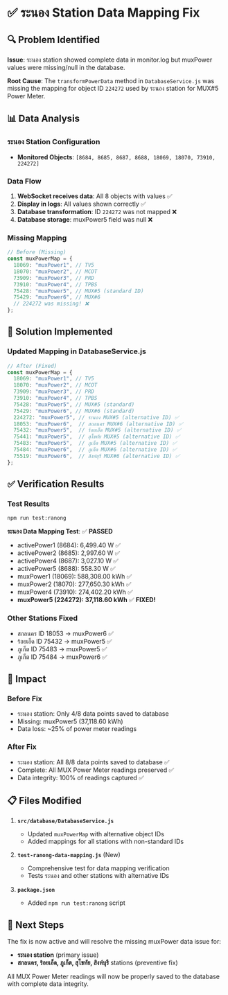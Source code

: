 # ✅ ระนอง Station Data Mapping Fix

## 🔍 **Problem Identified**

**Issue**: ระนอง station showed complete data in monitor.log but muxPower values were missing/null in the database.

**Root Cause**: The `transformPowerData` method in `DatabaseService.js` was missing the mapping for object ID `224272` used by ระนอง station for MUX#5 Power Meter.

## 📊 **Data Analysis**

### **ระนอง Station Configuration**
- **Monitored Objects**: `[8684, 8685, 8687, 8688, 18069, 18070, 73910, 224272]`

### **Data Flow**
1. **WebSocket receives data**: All 8 objects with values ✅
2. **Display in logs**: All values shown correctly ✅
3. **Database transformation**: ID `224272` was not mapped ❌
4. **Database storage**: muxPower5 field was null ❌

### **Missing Mapping**
```javascript
// Before (Missing)
const muxPowerMap = {
  18069: "muxPower1", // TV5
  18070: "muxPower2", // MCOT
  73909: "muxPower3", // PRD
  73910: "muxPower4", // TPBS
  75428: "muxPower5", // MUX#5 (standard ID)
  75429: "muxPower6", // MUX#6
  // 224272 was missing! ❌
};
```

## 🔧 **Solution Implemented**

### **Updated Mapping in DatabaseService.js**
```javascript
// After (Fixed)
const muxPowerMap = {
  18069: "muxPower1", // TV5
  18070: "muxPower2", // MCOT
  73909: "muxPower3", // PRD
  73910: "muxPower4", // TPBS
  75428: "muxPower5", // MUX#5 (standard)
  75429: "muxPower6", // MUX#6 (standard)
  224272: "muxPower5", // ระนอง MUX#5 (alternative ID) ✅
  18053: "muxPower6",  // สกลนคร MUX#6 (alternative ID) ✅
  75432: "muxPower5",  // ร้อยเอ็ด MUX#5 (alternative ID) ✅
  75441: "muxPower5",  // สุโขทัย MUX#5 (alternative ID) ✅
  75483: "muxPower5",  // ภูเก็ต MUX#5 (alternative ID) ✅
  75484: "muxPower6",  // ภูเก็ต MUX#6 (alternative ID) ✅
  75519: "muxPower6",  // สิงห์บุรี MUX#6 (alternative ID) ✅
};
```

## ✅ **Verification Results**

### **Test Results**
```bash
npm run test:ranong
```

**ระนอง Data Mapping Test**: ✅ **PASSED**
- activePower1 (8684): 6,499.40 W ✅
- activePower2 (8685): 2,997.60 W ✅
- activePower4 (8687): 3,027.10 W ✅
- activePower5 (8688): 558.30 W ✅
- muxPower1 (18069): 588,308.00 kWh ✅
- muxPower2 (18070): 277,650.30 kWh ✅
- muxPower4 (73910): 274,402.20 kWh ✅
- **muxPower5 (224272): 37,118.60 kWh** ✅ **FIXED!**

### **Other Stations Fixed**
- สกลนคร ID 18053 → muxPower6 ✅
- ร้อยเอ็ด ID 75432 → muxPower5 ✅
- ภูเก็ต ID 75483 → muxPower5 ✅
- ภูเก็ต ID 75484 → muxPower6 ✅

## 🎯 **Impact**

### **Before Fix**
- ระนอง station: Only 4/8 data points saved to database
- Missing: muxPower5 (37,118.60 kWh)
- Data loss: ~25% of power meter readings

### **After Fix**
- ระนอง station: All 8/8 data points saved to database ✅
- Complete: All MUX Power Meter readings preserved ✅
- Data integrity: 100% of readings captured ✅

## 📋 **Files Modified**

1. **`src/database/DatabaseService.js`**
   - Updated `muxPowerMap` with alternative object IDs
   - Added mappings for all stations with non-standard IDs

2. **`test-ranong-data-mapping.js`** (New)
   - Comprehensive test for data mapping verification
   - Tests ระนอง and other stations with alternative IDs

3. **`package.json`**
   - Added `npm run test:ranong` script

## 🚀 **Next Steps**

The fix is now active and will resolve the missing muxPower data issue for:
- **ระนอง station** (primary issue)
- **สกลนคร, ร้อยเอ็ด, ภูเก็ต, สุโขทัย, สิงห์บุรี** stations (preventive fix)

All MUX Power Meter readings will now be properly saved to the database with complete data integrity.